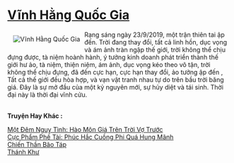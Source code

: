 <a href="https://truyenwiki.net/vinh-hang-quoc-gia.35912/" title="Vĩnh Hằng Quốc Gia"><h1>Vĩnh Hằng Quốc Gia</h1></a><div style="display:table"><img align="right" style="float: left; padding: 10px;" src="https://truyenwiki.net/a/img/str/src/35912.jpg" alt="Vĩnh Hằng Quốc Gia">Rạng sáng ngày 23/9/2019, một trận thiên tai ập đến. Trời đang thay đổi, tất cả linh hồn, dục vọng và ám ảnh tràn ngập thế giới, trời không thể chịu đựng được, tà niệm hoành hành, ý tưởng kinh doanh phát triển thành thế giới hư ảo, tà niệm, thiện niệm, ám ảnh, dục vọng kéo theo vô tận, trời không thể chịu đựng, đã đến cực hạn, cực hạn thay đổi, ảo tưởng ập đến , Tất cả thế giới đều hòa hợp, và vạn vật tranh nhau tự do trên bầu trời băng giá. Đây là sự mở đầu của một kỷ nguyên mới, sự hủy diệt và tái sinh. Thời đại này là thời đại vĩnh cửu.</div><p><br><b>Truyện Hay Khác :</b></p><a href="https://truyenwiki.net/mot-dem-nguy-tinh-hao-mon-gia-tren-troi-vo-truoc.36703/" alt="Một Đêm Nguy Tình: Hào Môn Giá Trên Trời Vợ Trước">Một Đêm Nguy Tình: Hào Môn Giá Trên Trời Vợ Trước</a><br/><a href="https://github.com/nownovels/wikidich/tree/master/truyenhay/37042" alt="Cực Phẩm Phế Tài: Phúc Hắc Cuồng Phi Quá Hung Mãnh">Cực Phẩm Phế Tài: Phúc Hắc Cuồng Phi Quá Hung Mãnh</a><br/><a href="https://github.com/nownovels/wikidich/tree/master/truyenhay/35078" alt="Chiến Thần Bão Táp">Chiến Thần Bão Táp</a><br/><a href="https://sangtacviet.wordpress.com/2020/10/22/thanh-khu/" alt="Thánh Khư">Thánh Khư</a><br/>